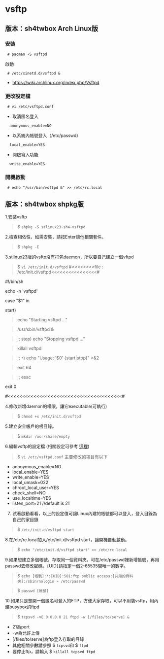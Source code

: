 # vsftp #
## 版本：sh4twbox Arch Linux版 ##
### 安裝 ###
```
 # pacman -S vsftpd
```
啟動
```
 # /etc/xinetd.d/vsftpd &
```
  * https://wiki.archlinux.org/index.php/Vsftpd

### 更改設定檔 ###
```
 # vi /etc/vsftpd.conf
```
  * 取消匿名登入
```
  anonymous_enable=NO
```
  * 以系統內帳號登入（/etc/passwd）
```
  local_enable=YES
```
  * 開啟寫入功能
```
  write_enable=YES
```

### 開機啟動 ###
```
 # echo "/usr/bin/vsftpd &" >> /etc/rc.local
```

## 版本：sh4twbox shpkg版 ##

1.安裝vsftp
> $ `shpkg -S stlinux23-sh4-vsftpd`

2.檢查相依性，如需安裝，請按Enter讓他相關套件。
> $ `shpkg -E`

3.stlinux23版的vsftp沒有打包daemon，所以要自己建立一個vftpd
> $ `vi /etc/init.d/vsftpd`
#<<<<<<<<file : /etc/init.d/vsftpd<<<<<<<<<<<<<<<<#

#!/bin/sh

echo -n 'vsftpd'

case "$1" in

start)
> echo "Starting vsftpd ..."

> /usr/sbin/vsftpd &

> ;;
stop)
> echo "Stopping vsftpd ..."

> killall vsftpd

> ;;
`*`)
> echo "Usage: '$0' {start|stop}" >&2

> exit 64

> ;;
esac

exit 0

#<<<<<<<<<<<<<<<<<<<<<<<<<<<<<<<<<<<<<<<<#

4.修改新增daemon的權限，讓它executable(可執行)
> $ `chmod +x /etc/init.d/vsftpd`

5.建立安全帳戶的根目錄。
> $ `mkdir /usr/share/empty `

6.編輯vsftp的設定檔  (相關設定可參考 [這裡](http://linux.vbird.org/linux_server/0410vsftpd.php#server_vsftpd.conf))
> $ `vi /etc/vsftpd.conf`
主要修改的項目有以下
  * anonymous\_enable=NO
  * local\_enable=YES
  * write\_enable=YES
  * local\_umask=022
  * chroot\_local\_user=YES
  * check\_shell=NO
  * use\_localtime=YES
  * listen\_port=21   //default is 21

7. 試著啟動看看，以上的設定值可讓Linux內建的帳號都可以登入，登入目錄為自己的家目錄
> $ `/etc/init.d/vsftpd start`

8.在/etc/rc.local加入/etc/init.d/vsftpd start，讓開機自動啟動。
> $ `echo "/etc/init.d/vsftpd start" >> /etc/rc.local`

9.如果想建立多個帳號，存取同一個資料夾。可在/etc/passwd裡新增帳號，再用passwd去修改密碼。`[`UID`]`請指定一個2-65535間唯一的數字。
> $ `echo [帳號]:*:[UID]:501:ftp public access:[共用的資料夾]:/sbin/nologin » /etc/passwd`

> $ `passwd [帳號]`

10.如果只是想開一個匿名可登入的FTP，方便大家存取，可以不用裝vsftp，用內建busybox的ftpd
> $ `tcpsvd -vE 0.0.0.0 21 ftpd -w [/files/to/serve] &`
  * 21為port
  * -w為允許上傳
  * [/files/to/serve]為ftp登入存取的目錄
  * 其他相關參數請參照 $ `tcpsvd`和 $ `ftpd`
  * 要停止ftp，請輸入 $ `killall tcpsvd ftpd`